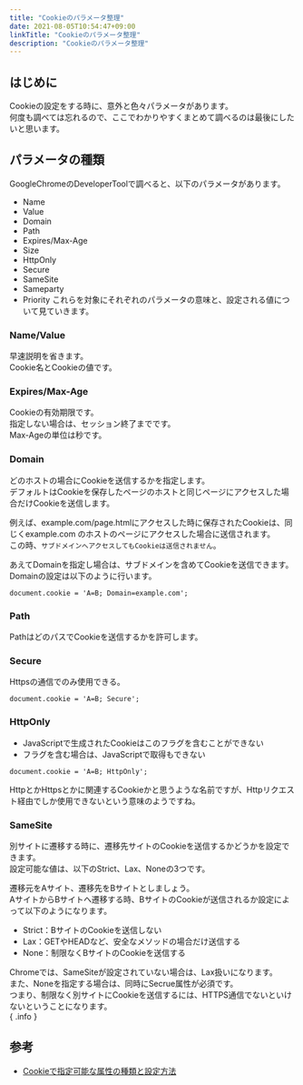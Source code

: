 ```yaml
---
title: "Cookieのパラメータ整理"
date: 2021-08-05T10:54:47+09:00
linkTitle: "Cookieのパラメータ整理"
description: "Cookieのパラメータ整理"
---
```


## はじめに
Cookieの設定をする時に、意外と色々パラメータがあります。  
何度も調べては忘れるので、ここでわかりやすくまとめて調べるのは最後にしたいと思います。  

## パラメータの種類
GoogleChromeのDeveloperToolで調べると、以下のパラメータがあります。  
- Name
- Value
- Domain
- Path
- Expires/Max-Age
- Size
- HttpOnly
- Secure
- SameSite
- Sameparty
- Priority
これらを対象にそれぞれのパラメータの意味と、設定される値について見ていきます。

### Name/Value
早速説明を省きます。  
Cookie名とCookieの値です。  

### Expires/Max-Age
Cookieの有効期限です。  
指定しない場合は、セッション終了までです。  
Max-Ageの単位は秒です。

### Domain
どのホストの場合にCookieを送信するかを指定します。  
デフォルトはCookieを保存したページのホストと同じページにアクセスした場合だけCookieを送信します。  

例えば、example.com/page.htmlにアクセスした時に保存されたCookieは、同じくexample.com のホストのページにアクセスした場合に送信されます。  
この時、`サブドメインへアクセスしてもCookieは送信されません`。

あえてDomainを指定し場合は、サブドメインを含めてCookieを送信できます。  
Domainの設定は以下のように行います。  
```javascript:JavaScriptの例
document.cookie = 'A=B; Domain=example.com';
```

### Path
PathはどのパスでCookieを送信するかを許可します。  

### Secure
Httpsの通信でのみ使用できる。  

```javascript:JavaScriptの例
document.cookie = 'A=B; Secure';
```

### HttpOnly
- JavaScriptで生成されたCookieはこのフラグを含むことができない
- フラグを含む場合は、JavaScriptで取得もできない

```javascript:JavaScriptの例
document.cookie = 'A=B; HttpOnly';
```

HttpとかHttpsとかに関連するCookieかと思うような名前ですが、Httpリクエスト経由でしか使用できないという意味のようですね。  

### SameSite
別サイトに遷移する時に、遷移先サイトのCookieを送信するかどうかを設定できます。  
設定可能な値は、以下のStrict、Lax、Noneの3つです。  

遷移元をAサイト、遷移先をBサイトとしましょう。  
AサイトからBサイトへ遷移する時、BサイトのCookieが送信されるか設定によって以下のようになります。  
- Strict：BサイトのCookieを送信しない
- Lax：GETやHEADなど、安全なメソッドの場合だけ送信する
- None：制限なくBサイトのCookieを送信する

Chromeでは、SameSiteが設定されていない場合は、Lax扱いになります。  
また、Noneを指定する場合は、同時にSecrue属性が必須です。  
つまり、制限なく別サイトにCookieを送信するには、HTTPS通信でないといけないということになります。  
{ .info }

## 参考
- [Cookieで指定可能な属性の種類と設定方法](https://www.javadrive.jp/javascript/webpage/index18.html)